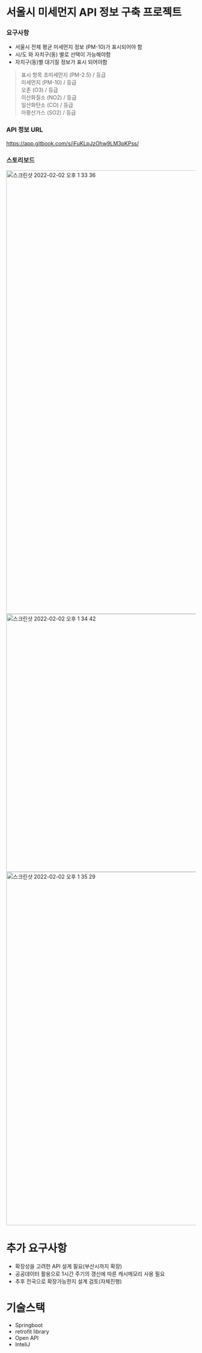 # 서울시 미세먼지 API 정보 구축 프로젝트

### 요구사항
 
 - 서울시 전체 평균 미세먼지 정보 (PM-10)가 표시되어야 함
 - 시/도 와 자치구(동) 별로 선택이 가능해야함
 - 자치구(동)별 대기질 정보가 표시 되어야함

 
 > 표시 항목
초미세먼지 (PM-2.5) / 등급  
 미세먼지 (PM-10) / 등급  
 오존 (O3) / 등급  
 이산화질소 (NO2) / 등급  
 일산화탄소 (CO) / 등급  
아황산가스 (SO2) / 등급


### API 정보 URL
https://app.gitbook.com/s/jFuKLpJzOhw9LM3pKPss/

### 스토리보드
<img width="1176" alt="스크린샷 2022-02-02 오후 1 33 36" src="https://user-images.githubusercontent.com/15208005/152093618-c1f70745-4fac-459f-a94b-b3fd1b58791d.png">



<img width="684" alt="스크린샷 2022-02-02 오후 1 34 42" src="https://user-images.githubusercontent.com/15208005/152093698-d73f4508-b781-4b8e-b4bd-70b8df3b72bc.png">

<img width="937" alt="스크린샷 2022-02-02 오후 1 35 29" src="https://user-images.githubusercontent.com/15208005/152093762-589e13b9-416e-4abf-ab1a-e09432752e52.png">



# 추가 요구사항 
 - 확장성을 고려한 API 설계 필요(부산시까지 확장)
 - 공공데이터 활용으로 1시간 주기의 갱신에 따른 캐시메모리 사용 필요
 - 추후 전국으로 확장가능한지 설계 검토(자체진행)

 
 # 기술스택
  - Springboot
  - retrofit library
  - Open API
  - InteliJ
